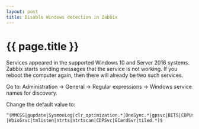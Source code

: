 ```yaml
---
layout: post
title: Disable Windows detection in Zabbix
---
```


{{ page.title }}
================

<link href="css/blackboard.css" rel="stylesheet">

Services appeared in the supported Windows 10 and Server 2016 systems. Zabbix starts sending messages that the service is not working. If you reboot the computer again, then there will already be two such services.

Go to: Administration → General -> Regular expressions -> Windows service names for discovery.

Change the default value to:
<pre><code>^(MMCSS|gupdate|SysmonLog|clr_optimization.*|OneSync.*|gpsvc|BITS|CDPUserSvc.*|.*KMSELDI|stisvc|UsoSvc|TrustedInstaller
|WbioSrvc|tmlisten|ntrts|ntrtscan|CDPSvc|SCardSvr|tiled.*)$
</code></pre>
